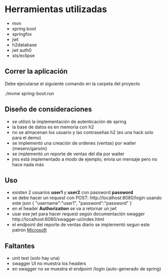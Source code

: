 # Herramientas utilizadas

- mvn
- spring boot
- springfox
- jwt
- h2database
- jwt auth0
- sts/eclipse

## Correr la aplicación

Debe ejecutarse el siguiente comando en la carpeta del proyecto

./mvnw spring-boot:run


## Diseño de consideraciones
- se utilizó la implementación de autenticación de spring
- la base de datos es en memoria con h2
- no se almacenan los usuario y las contraseñas h2 (es una hack solo para el demo)
- se implementó una creación de ordenes (ventas) por waiter (mesero/garsón)
- se implementó un reporte de ventas del día por waiter
- jms está implementado a modo de ejemplo, envía un mensaje pero no hace nada más

## Uso
- existen 2 usuarios **user1** y **user2** con password **password**
- se debe hacer un request con POST: http://localhost:8080/login usando este json
{
    "username":"user1",
    "password":"password"
}
- en el header **Authorization** se va a retornar un jwt
- usar ese jwt para hacer request según documentación swagger http://localhost:8080/swagger-ui/index.html
- el endpoint del reporte de ventas diario se implementó segun este patrón [Microsoft](https://docs.microsoft.com/en-us/azure/architecture/patterns/async-request-reply)

## Faltantes
- unit test (solo hay una)
- swagger UI no muestra los headers
- en swagger no se muestra el endpoint /login (auto-generado de spring)

